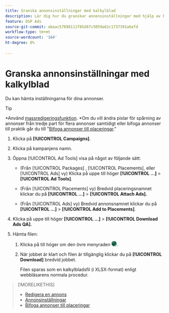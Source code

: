 ```yaml
---
title: Granska annonsinställningar med kalkylblad
description: Lär dig hur du granskar annonsinställningar med hjälp av kalkylblad.
feature: DSP Ads
source-git-commit: abaac57698111f85d87c5059a62c1737391a6efd
workflow-type: tm+mt
source-wordcount: '164'
ht-degree: 0%

---
```


# Granska annonsinställningar med kalkylblad

Du kan hämta inställningarna för dina annonser.<!-- Clarify once I can get this to work: Do these include all ads in the campaign? And does it include all possible settings, or just a subset?  -->

>[!TIP]
>
>*Använd [massredigeringsfunktion](/help/dsp/campaign-management/ads/ad-edit.md).
>*Om du vill ändra pixlar för spårning av annonser från tredje part för flera annonser samtidigt eller bifoga annonser till praktik går du till &quot;[Bifoga annonser till placeringar](/help/dsp/campaign-management/ads/ad-attach-to-placement.md).&quot;

1. Klicka på **[!UICONTROL Campaigns]**.

1. Klicka på kampanjens namn.

1. Öppna [!UICONTROL Ad Tools] visa på något av följande sätt:

   * (Från [!UICONTROL Packages] , [!UICONTROL Placements], eller [!UICONTROL Ads] vy) Klicka på uppe till höger **[!UICONTROL ...]** > **[!UICONTROL Ad Tools]**.

   * (Från [!UICONTROL Placements] vy) Bredvid placeringsnamnet klickar du på **[!UICONTROL ...]** > **[!UICONTROL Attach Ads].**

   * (Från [!UICONTROL Ads] vy) Bredvid annonsnamnet klickar du på  **[!UICONTROL ...]** > **[!UICONTROL Add to Placements]**.

1. Klicka på uppe till höger **[!UICONTROL ...]** > **[!UICONTROL Download Ads QA].**

1. Hämta filen:

   1. Klicka på till höger om den övre menyraden ![Jobb](/help/dsp/assets/downloads.png).

   1. När jobbet är klart och filen är tillgänglig klickar du på **[!UICONTROL Download]** bredvid jobbet.

      Filen sparas som en kalkylbladsfil (i XLSX-format) enligt webbläsarens normala procedur.

>[!MORELIKETHIS]
>
>* [Redigera en annons](/help/dsp/campaign-management/ads/ad-edit.md)
>* [Annonsinställningar](/help/dsp/campaign-management/ads/placeadment-settings.md)
>* [Bifoga annonser till placeringar](/help/dsp/campaign-management/ads/ad-attach-to-placement.md)
